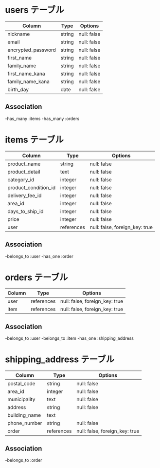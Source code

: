 # users テーブル

|     Column          |  Type  |   Options   |
| ------------------- | ------ | ----------- |
| nickname            | string | null: false |
| email               | string | null: false |
| encrypted_password  | string | null: false |
| first_name          | string | null: false |
| family_name         | string | null: false |
| first_name_kana     | string | null: false |
| family_name_kana    | string | null: false |
| birth_day           | date   | null: false |


## Association

-has_many :items
-has_many :orders

# items テーブル

| Column               | Type       | Options                        |
| -------------------- | ---------- | ------------------------------ |
| product_name         | string     | null: false                    |
| product_detail       | text       | null: false                    |
| category_id          | integer    | null: false                    |
| product_condition_id | integer    | null: false                    |
| delivery_fee_id      | integer    | null: false                    |
| area_id              | integer    | null: false                    |
| days_to_ship_id      | integer    | null: false                    |
| price                | integer    | null: false                    |
| user                 | references | null: false, foreign_key: true |


## Association

-belongs_to :user
-has_one    :order

# orders テーブル

| Column        |   Type      |   Options                      |
| ------------- | ----------- | ------------------------------ |
| user          | references  | null: false, foreign_key: true |
| item          | references  | null: false, foreign_key: true |

## Association

-belongs_to :user
-belongs_to :item
-has_one    :shipping_address

# shipping_address テーブル

| Column           |   Type      |   Options                      |
| ---------------- | ----------- | ------------------------------ |
| postal_code      | string      | null: false                    |
| area_id          | integer     | null: false                    |
| municipality     | text        | null: false                    |
| address          | string      | null: false                    |
| building_name    | text        |                                |
| phone_number     | string      | null: false                    |
| order            | references  | null: false, foreign_key: true |      

## Association

-belongs_to :order







